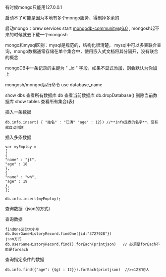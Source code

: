 有时候mongo只能用127.0.0.1

启动不了可能是因为本地有多个mongo服务，得删掉多余的

启动mongo：brew services start mongodb-community@6.0 , mongosh起不来的时候就去下载一个mongosh

mongo和mysql区别：mysql是规范的，结构化很清楚， mysql中可以多表联合查询，mongo数据通常存储在单个集合中，使用嵌入式文档将其分隔开，没有联合的概念

mongoDB中一条记录的主键为 " _id " 字段，如果不显式添加，则会默认为你加上

 mongosh/mongod运行命令
use database_name

show dbs 	查看所有数据库
db		查看当前数据库
db.dropDatabase() 删除当前数据库
show tables  查看所有集合(表)



插入一条数据

~~~
db.info.insert( { "姓名" : "江涛" "age" : 12}) //**info是表的名字**，没有就自动创建
~~~

插入多条数据

~~~mongo
var myEmploy = 
[
{
"name" : "jt",
"age" : 18
},
{
"name" : "wh",
"age" : 19
},
];

db.info.insert(myEmploy);
~~~



查询数据（json的方式）



查询数据

~~~mongo
findOne区分大小写
db.UserGameHistoryRecord.findOne({id:"3727928"})
json方式
db.UserGameHistoryRecord.find().forEach(printjson)   // 必须是forEach不能是foreach
~~~



查询指定条件的数据

~~~ db.info.find({"name" : "jt"}).forEach(printjson)
db.info.find({"age": {$gt : 12}}).forEach(printjson)  //>=12岁的人
~~~

